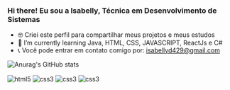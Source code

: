 ### Hi there! Eu sou a Isabelly, Técnica em Desenvolvimento de Sistemas

- 🤓 Criei este perfil para compartilhar meus projetos e meus estudos 
- 🌱 I’m currently learning Java, HTML, CSS, JAVASCRIPT, ReactJs e C#
- 📞 Você pode entrar em contato comigo por: isabellyd429@gmail.com


![Anurag's GitHub stats](https://github-readme-stats.vercel.app/api?username=IsabellySnts&show_icons=true&theme=radical)


<div style="display:inline_block"> 
<img alt= html5 align="center" src="https://img.shields.io/badge/HTML-239120?style=for-the-badge&logo=html5&logoColor=white"/>
<img alt = css3 align="center" src="https://img.shields.io/badge/CSS3-1572B6?style=for-the-badge&logo=css3&logoColor=white"/>
<img alt = css3 align="center" src="https://img.shields.io/badge/JavaScript-F7DF1E?style=for-the-badge&logo=javascript&logoColor=black"/>
<img alt = css3 align="center" src="https://img.shields.io/badge/Java-ED8B00?style=for-the-badge&logo=java&logoColor=white"/>
</div>
